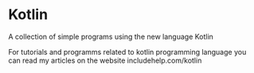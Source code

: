# Kotlin
A collection of simple programs using the new language Kotlin 

For tutorials and programms related to kotlin programming language you can read my articles on the website <a>includehelp.com/kotlin</a>
